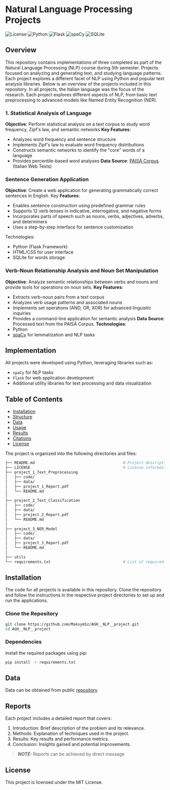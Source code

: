 # Natural Language Processing Projects
![License](https://img.shields.io/badge/license-MIT-blue.svg)
![Python](https://img.shields.io/badge/Python-3.10+-brightgreen.svg)
![Flask](https://img.shields.io/badge/Flask-2.0+-blueviolet.svg)
![spaCy](https://img.shields.io/badge/spaCy-3.5+-yellowgreen.svg)
![SQLite](https://img.shields.io/badge/SQLite-3.x-red.svg)

## Overview
This repository contains implementations of three completed as part of the Natural Language Processing (NLP) course during 5th semester. Projects focused on analyzing and generating text, and studying language patterns. Each project explores a different facet of NLP using Python and popular text analysis libraries. Below is an overview of the projects included in this repository. In all projects, the Italian language was the focus of the research. Each project explores different aspects of NLP, from basic text preprocessing to advanced models like Named Entity Recognition (NER).

### 1. Statistical Analysis of Language
**Objective**: Perform statistical analysis on a text corpus to study word frequency, Zipf's law, and semantic networks
**Key Features**:
* Analyzes word frequency and sentence structure
* Implements Zipf's law to evaluate word frequency distributions
* Constructs semantic networks to identify the "core" words of a language
* Provides percentile-based word analyses
**Data Source**: [PAISÀ Corpus](https://www.corpusitaliano.it/en/) (Italian Web Texts)
  
### Sentence Generation Application
**Objective**: Create a web application for generating grammatically correct sentences in English.
Key **Features**:
* Enables sentence construction using predefined grammar rules
* Supports 12 verb tenses in indicative, interrogative, and negative forms
* Incorporates parts of speech such as nouns, verbs, adjectives, adverbs, and determiners
* Uses a step-by-step interface for sentence customization

Technologies:
* Python (Flask Framework)
* HTML/CSS for user interface
* SQLite for words storage

### Verb-Noun Relationship Analysis and Noun Set Manipulation
**Objective**: Analyze semantic relationships between verbs and nouns and provide tools for operations on noun sets.
**Key Features**:
* Extracts verb-noun pairs from a text corpus
* Analyzes verb usage patterns and associated nouns
* Implements set operations (AND, OR, XOR) for advanced linguistic inquiries
* Provides a command-line application for semantic analysis
**Data Source**: Processed text from the PAISÀ Corpus.
**Technologies**:
* Python
* [spaCy](https://spacy.io/) for lemmatization and NLP tasks

## Implementation
All projects were developed using Python, leveraging libraries such as:
* `spaCy` for NLP tasks
* `Flask` for web spplication development
* Additional utility libraries for text processing and data visualization

## Table of Contents
- [Installation](#Installation)
- [Structure](#Structure)
- [Data](#Data)
- [Usage](#Usage)
- [Results](#Results)
- [Citations](#Citations)
- [License](#License)

The project is organized into the following directories and files:
```bash
├── README.md                                   	# Project description and usage instructions
├── LICENSE                                     	# License information
├── project_1_Text_Preprocessing
│   ├── code/
│   ├── data/
│   ├── project_1_Report.pdf
│   └── README.md
│
├── project_2_Text_Classification
│   ├── code/
│   ├── data/
│   ├── project_2_Report.pdf
│   └── README.md
│
├── project_3_NER_Model
│   ├── code/
│   ├── data/
│   ├── project_3_Report.pdf
│   └── README.md
│
├── utils
└── requirements.txt                            	# List of required Python packages
```

## Installation
The code for all projects is available in this repository. Clone the repository and follow the instructions in the respective project directories to set up and run the applications.

### Clone the Repository
```bash
git clone https://github.com/MaksymSz/AGH__NLP__project.git
cd AGH__NLP__project
```
### Dependencies
Install the required packages using pip:
```bash
pip install -r requirements.txt
```

## Data
Data can be obtained from public [repository](https://www.corpusitaliano.it/en/).

## Reports
Each project includes a detailed report that covers:

1. Introduction: Brief description of the problem and its relevance. 
2. Methods: Explanation of techniques used in the project. 
3. Results: Key results and performance metrics. 
4. Conclusion: Insights gained and potential improvements.

> **_NOTE:_** Reports can be achieved by direct message

## License
This project is licensed under the MIT License.
